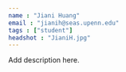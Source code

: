 ```yaml
---
name : "Jiani Huang"
email : "jianih@seas.upenn.edu"
tags : ["student"]
headshot : "JianiH.jpg"
---
```

Add description here.
